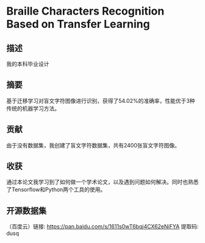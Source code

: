 # Braille Characters Recognition Based on Transfer Learning

## 描述
我的本科毕业设计

## 摘要
基于迁移学习对盲文字符图像进行识别，获得了54.02%的准确率，性能优于3种传统的机器学习方法。

## 贡献
由于没有数据集，我创建了盲文字符数据集，共有2400张盲文字符图像。

## 收获

通过本论文我学习到了如何做一个学术论文，以及遇到问题如何解决。同时也熟悉了Tensorflow和Python两个工具的使用。

## 开源数据集
（百度云）链接: https://pan.baidu.com/s/1611s0wT6bqj4CX62eNiFYA 提取码: dusq
